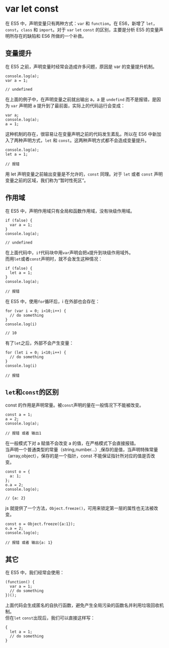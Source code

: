 # var let const

在 ES5 中，声明变量只有两种方式：`var` 和 `function`。在 ES6，新增了 `let`，`const`，`class` 和 `import`。对于 `var` `let` `const` 的区别，主要是分析 ES5 的变量声明所存在的缺陷和 ES6 所做的一个补救。

## 变量提升

在 ES5 之前，声明变量时经常会造成许多问题，原因是 var 的变量提升机制。

```
console.log(a);
var a = 1;

// undefined
```

在上面的例子中，在声明变量之前就出输出 a，a 是 `undefind` 而不是报错，是因为 `var` 声明把 a 提升到了最前面，实际上的代码运行会变成：

```
var a;
console.log(a);
a = 1;
```

这种机制的存在，很容易让在变量声明之前的代码发生紊乱。所以在 ES6 中新加入了两种声明方式，`let` 和 `const`。这两种声明方式都不会造成变量提升。

```
console.log(a);
let a = 1;

// 报错
```

用 let 声明变量之前输出变量是不允许的，`const` 同理。对于 `let` 或者 `const` 声明变量之前的区域，我们称为“暂时性死区”。

## 作用域

在 ES5 中，声明作用域只有全局和函数作用域，没有块级作用域。

```
if (false) {
  var a = 1;
}
console.log(a);

// undefined
```

在上面代码中，`if`代码块中用`var`声明会把`a`提升到块级作用域外。  
而用`let`或者`const`声明时，就不会发生这种情况：

```
if (false) {
  let a = 1;
}
console.log(a);

// 报错
```

在 ES5 中，使用`for`循环后，i 在外部也会存在：

```
for (var i = 0; i<10;i++) {
  // do something
}
console.log(i)

// 10
```

有了`let`之后，外部不会产生变量：

```
for (let i = 0; i<10;i++) {
  // do something
}
console.log(i)

// 报错
```

## `let`和`const`的区别

const 的作用是声明常量。被`const`声明的量在一般情况下不能被改变。

```
const a = 1;
a = 2;
console.log(a);

// 报错 或者 输出1
```

在一般模式下对 a 赋值不会改变 a 的值，在严格模式下会直接报错。  
当声明一个普通类型的常量（string,number...）,保存的是值，当声明特殊常量（array,object），保存的是一个指针，const 不能保证指针所对应的值是否改变。

```
const o = {
  a: 1;
};
o.a = 2;
console.log(o);

// {a: 2}
```

js 就提供了一个方法，`Object.freeze()`，可用来锁定第一层的属性也无法被改变。

```
const o = Object.freeze({a:1});
o.a = 2;
console.log(o);

// 报错 或者 输出{a: 1}
```

## 其它

在 ES5 中，我们经常会使用：

```
(function() {
  var a = 1;
  // do something
})();
```

上面代码会生成匿名的自执行函数，避免产生全局污染的函数名并利用垃圾回收机制。  
但在`let` `const`出现后，我们可以直接这样写：

```
{
  let a = 1;
  // do something
}
```
